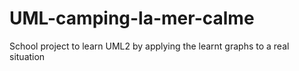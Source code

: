 # UML-camping-la-mer-calme
School project to learn UML2 by applying the learnt graphs to a real situation
